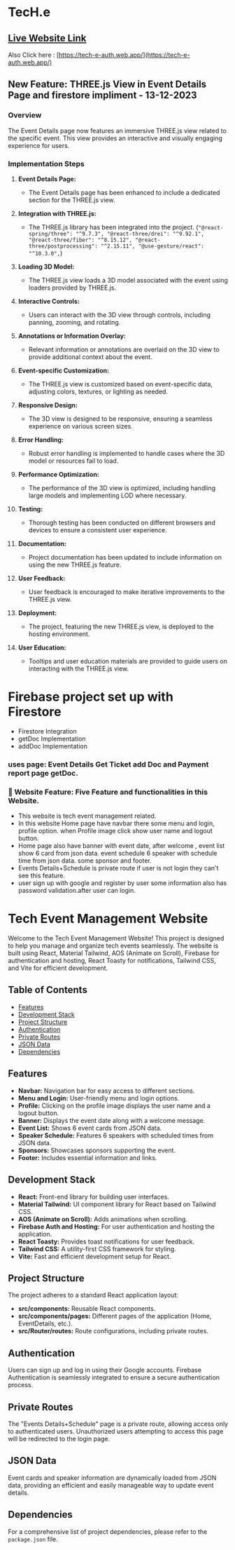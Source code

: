 # TecH.e

## [ Live Website Link](https://tech-e-auth.web.app/)

Also Click here : [https://tech-e-auth.web.app/](https://tech-e-auth.web.app/)

## New Feature: THREE.js View in Event Details Page and firestore impliment - 13-12-2023

### Overview

The Event Details page now features an immersive THREE.js view related to the specific event. This view provides an interactive and visually engaging experience for users.

### Implementation Steps

1. **Event Details Page:**
   - The Event Details page has been enhanced to include a dedicated section for the THREE.js view.

2. **Integration with THREE.js:**
   - The THREE.js library has been integrated into the project. (`"@react-spring/three": "^9.7.3",
    "@react-three/drei": "^9.92.1",
    "@react-three/fiber": "^8.15.12",
    "@react-three/postprocessing": "^2.15.11",
    "@use-gesture/react": "^10.3.0",`)

3. **Loading 3D Model:**
   - The THREE.js view loads a 3D model associated with the event using loaders provided by THREE.js.

4. **Interactive Controls:**
   - Users can interact with the 3D view through controls, including panning, zooming, and rotating.

5. **Annotations or Information Overlay:**
   - Relevant information or annotations are overlaid on the 3D view to provide additional context about the event.

6. **Event-specific Customization:**
   - The THREE.js view is customized based on event-specific data, adjusting colors, textures, or lighting as needed.

7. **Responsive Design:**
   - The 3D view is designed to be responsive, ensuring a seamless experience on various screen sizes.

8. **Error Handling:**
   - Robust error handling is implemented to handle cases where the 3D model or resources fail to load.

9. **Performance Optimization:**
   - The performance of the 3D view is optimized, including handling large models and implementing LOD where necessary.

10. **Testing:**
    - Thorough testing has been conducted on different browsers and devices to ensure a consistent user experience.

11. **Documentation:**
    - Project documentation has been updated to include information on using the new THREE.js feature.

12. **User Feedback:**
    - User feedback is encouraged to make iterative improvements to the THREE.js view.

13. **Deployment:**
    - The project, featuring the new THREE.js view, is deployed to the hosting environment.

14. **User Education:**
    - Tooltips and user education materials are provided to guide users on interacting with the THREE.js view.

# Firebase project set up with Firestore
- Firestore Integration
 - getDoc Implementation
 - addDoc Implementation

### uses page: Event Details Get Ticket add Doc and Payment report page getDoc.

### 🧮 Website Feature: Five Feature and functionalities in this Website.

- This website is tech event management related.
- In this website Home page have navbar there some menu and login, profile option. when Profile image click show user name and logout button.
- Home page also have banner with event date, after welcome , event list show 6 card from json data. event schedule 6 speaker with schedule time from json data. some sponsor and footer.
- Events Details+Schedule is private route if user is not login they can't see this feature.
- user sign up with google and register by user some information also has password validation.after user can login.



# Tech Event Management Website

Welcome to the Tech Event Management Website! This project is designed to help you manage and organize tech events seamlessly. The website is built using React, Material Tailwind, AOS (Animate on Scroll), Firebase for authentication and hosting, React Toasty for notifications, Tailwind CSS, and Vite for efficient development.

## Table of Contents

- [Features](#features)
- [Development Stack](#development-stack)
- [Project Structure](#project-structure)
- [Authentication](#authentication)
- [Private Routes](#private-routes)
- [JSON Data](#json-data)
- [Dependencies](#dependencies)


## Features

- **Navbar:** Navigation bar for easy access to different sections.
- **Menu and Login:** User-friendly menu and login options.
- **Profile:** Clicking on the profile image displays the user name and a logout button.
- **Banner:** Displays the event date along with a welcome message.
- **Event List:** Shows 6 event cards from JSON data.
- **Speaker Schedule:** Features 6 speakers with scheduled times from JSON data.
- **Sponsors:** Showcases sponsors supporting the event.
- **Footer:** Includes essential information and links.

## Development Stack

- **React:** Front-end library for building user interfaces.
- **Material Tailwind:** UI component library for React based on Tailwind CSS.
- **AOS (Animate on Scroll):** Adds animations when scrolling.
- **Firebase Auth and Hosting:** For user authentication and hosting the application.
- **React Toasty:** Provides toast notifications for user feedback.
- **Tailwind CSS:** A utility-first CSS framework for styling.
- **Vite:** Fast and efficient development setup for React.


## Project Structure

The project adheres to a standard React application layout:

- **src/components:** Reusable React components.
- **src/components/pages:** Different pages of the application (Home, EventDetails, etc.).
- **src/Router/routes:** Route configurations, including private routes.

## Authentication

Users can sign up and log in using their Google accounts. Firebase Authentication is seamlessly integrated to ensure a secure authentication process.

## Private Routes

The "Events Details+Schedule" page is a private route, allowing access only to authenticated users. Unauthorized users attempting to access this page will be redirected to the login page.

## JSON Data

Event cards and speaker information are dynamically loaded from JSON data, providing an efficient and easily manageable way to update event details.

## Dependencies

For a comprehensive list of project dependencies, please refer to the `package.json` file.

